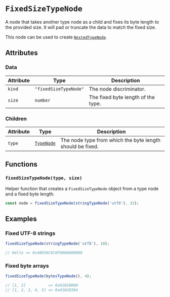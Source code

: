 # `FixedSizeTypeNode`

A node that takes another type node as a child and fixes its byte length to the provided size. It will pad or truncate the data to match the fixed size.

This node can be used to create [`NestedTypeNode`](./NestedTypeNode.md).

## Attributes

### Data

| Attribute | Type                  | Description                        |
| --------- | --------------------- | ---------------------------------- |
| `kind`    | `"fixedSizeTypeNode"` | The node discriminator.            |
| `size`    | `number`              | The fixed byte length of the type. |

### Children

| Attribute | Type                      | Description                                               |
| --------- | ------------------------- | --------------------------------------------------------- |
| `type`    | [`TypeNode`](./README.md) | The node type from which the byte length should be fixed. |

## Functions

### `fixedSizeTypeNode(type, size)`

Helper function that creates a `FixedSizeTypeNode` object from a type node and a fixed byte length.

```ts
const node = fixedSizeTypeNode(stringTypeNode('utf8'), 32);
```

## Examples

### Fixed UTF-8 strings

```ts
fixedSizeTypeNode(stringTypeNode('utf8'), 10);

// Hello => 0x48656C6C6F0000000000
```

### Fixed byte arrays

```ts
fixedSizeTypeNode(bytesTypeNode(), 4);

// [1, 2]          => 0x01020000
// [1, 2, 3, 4, 5] => 0x01020304
```
